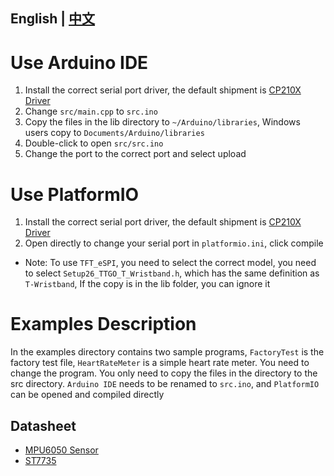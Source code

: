 ## **English | [中文](docs/README_CN.MD)**

# Use Arduino IDE
1. Install the correct serial port driver, the default shipment is [CP210X Driver](https://www.silabs.com/products/development-tools/software/usb-to-uart-bridge-vcp-drivers)
2. Change `src/main.cpp` to `src.ino`
3. Copy the files in the lib directory to `~/Arduino/libraries`,
Windows users copy to `Documents/Arduino/libraries`
1. Double-click to open `src/src.ino` 
2. Change the port to the correct port and select upload

# Use PlatformIO
1. Install the correct serial port driver, the default shipment is [CP210X Driver](https://www.silabs.com/products/development-tools/software/usb-to-uart-bridge-vcp-drivers)
2. Open directly to change your serial port in `platformio.ini`, click compile

- Note: To use `TFT_eSPI`, you need to select the correct model, you need to select `Setup26_TTGO_T_Wristband.h`, which has the same definition as `T-Wristband`, If the copy is in the lib folder, you can ignore it

# Examples Description
In the examples directory contains two sample programs, `FactoryTest` is the factory test file,
`HeartRateMeter` is a simple heart rate meter. You need to change the program. 
You only need to copy the files in the directory to the src directory. 
`Arduino IDE` needs to be renamed to `src.ino`, and `PlatformIO` can be opened and compiled directly



## Datasheet
- [MPU6050 Sensor](https://invensense.tdk.com/products/motion-tracking/6-axis/mpu-6050/)
- [ST7735](http://www.displayfuture.com/Display/datasheet/controller/ST7735.pdf)






